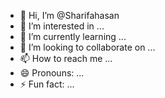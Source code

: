 - 👋 Hi, I’m @Sharifahasan
- 👀 I’m interested in ...
- 🌱 I’m currently learning ...
- 💞️ I’m looking to collaborate on ...
- 📫 How to reach me ...
- 😄 Pronouns: ...
- ⚡ Fun fact: ...

<!---
Sharifahasan/Sharifahasan is a ✨ special ✨ repository because its `README.md` (this file) appears on your GitHub profile.
You can click the Preview link to take a look at your changes.
--->
